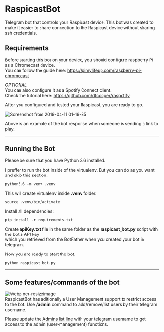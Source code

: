 # RaspicastBot

Telegram bot that controls your Raspicast device.
This bot was created to make it easier to share connection to the Raspicast device without sharing ssh credentials.

## Requirements

Before starting this bot on your device, you should configure raspberry Pi as a Chromecast device.  
You can follow the guide here: https://pimylifeup.com/raspberry-pi-chromecast

*OPTIONAL*  
You can also configure it as a Spotify Connect client.  
Check the tutorial here: https://github.com/dtcooper/raspotify

After you configured and tested your Raspicast, you are ready to go.

![Screenshot from 2019-04-11 01-19-35](https://user-images.githubusercontent.com/17516391/55922399-d7ad8100-5bf8-11e9-969f-223a8da2650a.png)

Above is an example of the bot response when someone is sending a link to play.

-------

## Running the Bot

Please be sure that you have Python 3.6 installed.  

I preffer to run the bot inside of the virtualenv. But you can do as you want and skip this section. 

```
python3.6 -m venv .venv
```
This will create virtualenv inside **.venv** folder.  
```
source .venv/bin/activate
```  
Install all dependencies: 
```
pip install -r requirements.txt
```
Create **apiKey.txt** file in the same folder as the **raspicast_bot.py** script with the bot's API key  
which you retrieved from the BotFather when you created your bot in telegram.

Now you are ready to start the bot.
```
python raspicast_bot.py
```
-----
## Some features/commands of the bot

![Webp net-resizeimage](https://user-images.githubusercontent.com/17516391/56228362-8e818500-606f-11e9-960d-9851ea819a57.jpg)  
RaspicastBot has aditionally a User Management support to restrict access to the bot. Use **/admin** command to add/remove/list users by their telegram username.

Please update the [Admins list line](https://github.com/tmxak/RaspicastBot/blob/44949e9482a5022170d1dd41423952c85cc8d5da/raspicast_bot.py#L36) with your telegram username to get access to the admin (user-management) functions. 